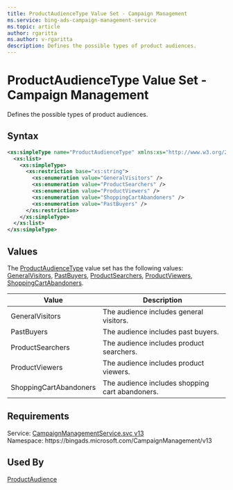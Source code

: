 ```yaml
---
title: ProductAudienceType Value Set - Campaign Management
ms.service: bing-ads-campaign-management-service
ms.topic: article
author: rgaritta
ms.author: v-rgaritta
description: Defines the possible types of product audiences.
---
```

# ProductAudienceType Value Set - Campaign Management
Defines the possible types of product audiences.

## Syntax
```xml
<xs:simpleType name="ProductAudienceType" xmlns:xs="http://www.w3.org/2001/XMLSchema">
  <xs:list>
    <xs:simpleType>
      <xs:restriction base="xs:string">
        <xs:enumeration value="GeneralVisitors" />
        <xs:enumeration value="ProductSearchers" />
        <xs:enumeration value="ProductViewers" />
        <xs:enumeration value="ShoppingCartAbandoners" />
        <xs:enumeration value="PastBuyers" />
      </xs:restriction>
    </xs:simpleType>
  </xs:list>
</xs:simpleType>
```

## <a name="values"></a>Values

The [ProductAudienceType](productaudiencetype.md) value set has the following values: [GeneralVisitors](#generalvisitors), [PastBuyers](#pastbuyers), [ProductSearchers](#productsearchers), [ProductViewers](#productviewers), [ShoppingCartAbandoners](#shoppingcartabandoners).

|Value|Description|
|-----------|---------------|
|<a name="generalvisitors"></a>GeneralVisitors|The audience includes general visitors.|
|<a name="pastbuyers"></a>PastBuyers|The audience includes past buyers.|
|<a name="productsearchers"></a>ProductSearchers|The audience includes product searchers.|
|<a name="productviewers"></a>ProductViewers|The audience includes product viewers.|
|<a name="shoppingcartabandoners"></a>ShoppingCartAbandoners|The audience includes shopping cart abandoners.|

## Requirements
Service: [CampaignManagementService.svc v13](https://campaign.api.bingads.microsoft.com/Api/Advertiser/CampaignManagement/v13/CampaignManagementService.svc)  
Namespace: https\://bingads.microsoft.com/CampaignManagement/v13  

## Used By
[ProductAudience](productaudience.md)  

